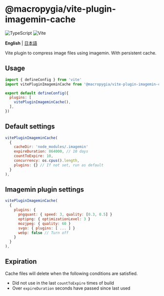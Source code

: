 # @macropygia/vite-plugin-imagemin-cache

![TypeScript](https://img.shields.io/badge/TypeScript-3178c6?style=flat-square&logo=typescript&logoColor=white)
![Vite](https://img.shields.io/badge/Vite-646cff?style=flat-square&logo=Vite&logoColor=white)

**English** | [日本語](README.ja_JP.md)

Vite plugin to compress image files using imagemin. With persistent cache.

## Usage

```js
import { defineConfig } from 'vite'
import vitePluginImageminCache from '@macropygia/vite-plugin-imagemin-cache'

export default defineConfig({
  plugins: [
    vitePluginImageminCache(),
  ],
})
```

## Default settings

```js
vitePluginImageminCache(
  {
    cacheDir: 'node_modules/.imagemin'
    expireDuration: 864000, // 10 days
    countToExpire: 10,
    concurrency: os.cpus().length,
    plugins: {} // If not set, run as default
  }
),
```

## Imagemin plugin settings

```js
vitePluginImageminCache(
  {
    plugins: {
      pngquant: { speed: 3, quality: [0.3, 0.5] }
      optipng: { optimizationLevel: 3 }
      mozjpeg: { quality: 60 }
      svgo: { plugins: [ ... ] }
      webp: false // Turn off
    }
  }
),
```

## Expiration

Cache files will delete when the following conditions are satisfied.

- Did not use in the last `countToExpire` times of build
- Over `expireDuration` seconds have passed since last used
